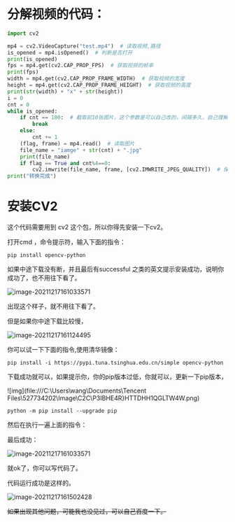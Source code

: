 # 分解视频的代码：

```python
import cv2

mp4 = cv2.VideoCapture("test.mp4")  # 读取视频,路径
is_opened = mp4.isOpened()  # 判断是否打开
print(is_opened)
fps = mp4.get(cv2.CAP_PROP_FPS)  # 获取视频的帧率
print(fps)
width = mp4.get(cv2.CAP_PROP_FRAME_WIDTH)  # 获取视频的宽度
height = mp4.get(cv2.CAP_PROP_FRAME_HEIGHT)  # 获取视频的高度
print(str(width) + "x" + str(height))
i = 0
cnt = 0
while is_opened:
    if cnt == 100:  # 截取前10张图片，这个参数是可以自己改的，间隔多久，自己理解理解代码意思，自行改动
        break
    else:
        cnt += 1
    (flag, frame) = mp4.read()  # 读取图片
    file_name = "iamge" + str(cnt) + ".jpg"
    print(file_name)
    if flag == True and cnt%4==0:
        cv2.imwrite(file_name, frame, [cv2.IMWRITE_JPEG_QUALITY])  # 保存图片会保存在当前py所在文件的地方
print("转换完成")
```

# 安装CV2

这个代码需要用到 cv2 这个包，所以你得先安装一下cv2。



打开cmd ，命令提示符，输入下面的指令：

```
pip install opencv-python
```

如果中途下载没有断，并且最后有successful 之类的英文提示安装成功，说明你成功了，也不用往下看了。

![image-20211217161033571](C:\Users\wang\AppData\Roaming\Typora\typora-user-images\image-20211217161033571.png)

出现这个样子，就不用往下看了。



但是如果你中途下载比较慢，

![image-20211217161124495](C:\Users\wang\AppData\Roaming\Typora\typora-user-images\image-20211217161124495.png)

你可以试一下下面的指令,使用清华镜像：

```
pip install -i https://pypi.tuna.tsinghua.edu.cn/simple opencv-python
```

下载成功就可以，如果提示你，你的pip版本过低，你就可以，更新一下pip版本，

![img](file:///C:\Users\wang\Documents\Tencent Files\527734202\Image\C2C\P3IBHE4R}HTTDHH1QGLTW4W.png)

```
python -m pip install --upgrade pip  
```

然后在执行一遍上面的指令：





最后成功：

![image-20211217161033571](C:\Users\wang\AppData\Roaming\Typora\typora-user-images\image-20211217161033571.png)



就ok了，你可以写代码了。

代码运行成功是这样的。

![image-20211217161502428](C:\Users\wang\AppData\Roaming\Typora\typora-user-images\image-20211217161502428.png)

~~如果出现其他问题，可能我也没见过，可以自己百度一下。~~



